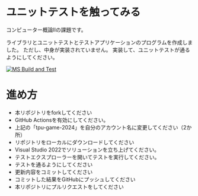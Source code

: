 # ユニットテストを触ってみる
コンピューター概論IIの課題です。


ライブラリとユニットテストとテストアプリケーションのプログラムを作成しました。
ただし、中身が実装されていません。
実装して、ユニットテストが通るようにしてください。

[![MS Build and Test](https://github.com/Poteto143/comp2_3_unittest/actions/workflows/ms_test.yml/badge.svg)](https://github.com/Poteto143/comp2_3_unittest/actions/workflows/ms_test.yml)


# 進め方
* 本リポジトリをforkしてください
* GitHub Actionsを有効にしてください。
* 上記の「tpu-game-2024」を自分のアカウント名に変更してください（2か所）
* リポジトリをローカルにダウンロードしてください
* Visual Studio 2022でソリューションを立ち上げてください。
* テストエクスプローラーを開いてテストを実行してください。
* テストを通るようにしてください
* 更新内容をコミットしてください
* コミットした結果をGitHubにプッシュしてください
* 本リポジトリにプルリクエストをしてください
